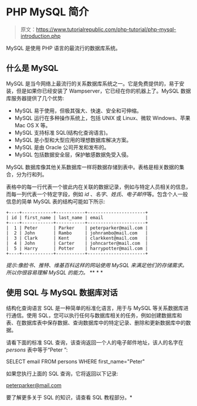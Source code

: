 # PHP MySQL 简介

> 原文：<https://www.tutorialrepublic.com/php-tutorial/php-mysql-introduction.php>

MySQL 是使用 PHP 语言的最流行的数据库系统。

## 什么是 MySQL

MySQL 是当今网络上最流行的关系数据库系统之一。它是免费提供的，易于安装，但是如果你已经安装了 Wampserver，它已经在你的机器上了。MySQL 数据库服务器提供了几个优势:

*   MySQL 易于使用，但极其强大、快速、安全和可伸缩。
*   MySQL 运行在多种操作系统上，包括 UNIX 或 Linux、微软 Windows、苹果 Mac OS X 等。
*   MySQL 支持标准 SQL(结构化查询语言)。
*   MySQL 是小型和大型应用的理想数据库解决方案。
*   MySQL 是由 Oracle 公司开发和发布的。
*   MySQL 包括数据安全层，保护敏感数据免受入侵。

MySQL 数据库像其他关系数据库一样将数据存储到表中。表格是相关数据的集合，分为行和列。

表格中的每一行代表一个彼此内在关联的数据记录，例如与特定人员相关的信息，而每一列代表一个特定字段，例如 *id* 、*名字*、*姓氏*、*电子邮件*等。包含个人一般信息的简单 MySQL 表的结构可能如下所示:

```
+----+------------+-----------+----------------------+
| id | first_name | last_name | email                |
+----+------------+-----------+----------------------+
|  1 | Peter      | Parker    | peterparker@mail.com |
|  2 | John       | Rambo     | johnrambo@mail.com   |
|  3 | Clark      | Kent      | clarkkent@mail.com   |
|  4 | John       | Carter    | johncarter@mail.com  |
|  5 | Harry      | Potter    | harrypotter@mail.com |
+----+------------+-----------+----------------------+

```

 *提示:像脸书、推特、维基百科这样的网站使用 MySQL 来满足他们的存储需求。所以你很容易理解 MySQL 的能力。*  ** * *

## 使用 SQL 与 MySQL 数据库对话

结构化查询语言 SQL 是一种简单的标准化语言，用于与 MySQL 等关系数据库进行通信。使用 SQL，您可以执行任何与数据库相关的任务，例如创建数据库和表、在数据库表中保存数据、查询数据库中的特定记录、删除和更新数据库中的数据。

请看下面的标准 SQL 查询，该查询返回一个人的电子邮件地址，该人的名字在 *persons* 表中等于“Peter ”:

SELECT email FROM persons WHERE first_name="Peter"

如果您执行上面的 SQL 查询，它将返回以下记录:

peterparker@mail.com

要了解更多关于 SQL 的知识，请查看 SQL 教程部分。*